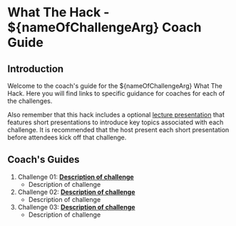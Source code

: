 # What The Hack - ${nameOfChallengeArg} Coach Guide 
## Introduction
Welcome to the coach's guide for the ${nameOfChallengeArg} What The Hack. Here you will find links to specific guidance for coaches for each of the challenges.

Also remember that this hack includes a optional [lecture presentation](Lectures.pptx) that features short presentations to introduce key topics associated with each challenge. It is recommended that the host present each short presentation before attendees kick off that challenge.

## Coach's Guides
<!-- REPLACE_ME ${challengesSection} (remove this from your MD files if you are writing them manually, this is for the automation script) REPLACE_ME -->

<!-- REMOVE_ME (this section will be removed by the automation script) -->
1. Challenge 01: **[Description of challenge](Coach/Solution-01.md)**
	 - Description of challenge
1. Challenge 02: **[Description of challenge](Coach/Solution-02.md)**
	 - Description of challenge
1. Challenge 03: **[Description of challenge](Coach/Solution-03.md)**
	 - Description of challenge
<!-- REMOVE_ME (this section will be removed by the automation script) -->